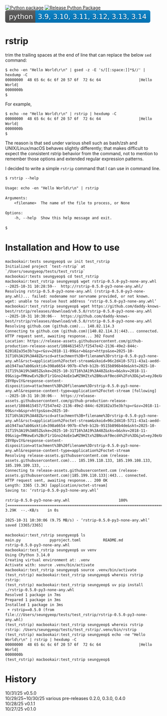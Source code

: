[![Python package](https://github.com/daddy-knows-best/rstrip/actions/workflows/python-package.yml/badge.svg)](https://github.com/daddy-knows-best/rstrip/actions/workflows/python-package.yml)
[![Release Python Package](https://github.com/daddy-knows-best/rstrip/actions/workflows/release.yml/badge.svg)](https://github.com/daddy-knows-best/rstrip/actions/workflows/release.yml)
![](https://github.com/daddy-knows-best/rstrip/blob/main/pybadge.svg)

# rstrip

trim the trailing spaces at the end of line that can replace the below `sed` command:

```
$ echo -en "Hello World\r\n" | gsed -z -E 's/[[:space:]]*$//' | hexdump -C
00000000  48 65 6c 6c 6f 20 57 6f  72 6c 64                 |Hello World|
0000000b
$
```

For example,

```
$ echo -ne "Hello World\r\n" | rstrip | hexdump -C
00000000  48 65 6c 6c 6f 20 57 6f  72 6c 64                 |Hello World|
0000000b
$
```

The reason is that sed under various shell such as bash/zsh and UNIX/Linux/macOS behaves slightly differently; that makes difficult to expect the consistent rstrip behavior from the command, not to mention to remember those options and extended regular expression patterns.

I decided to write a simple `rstrip` command that I can use in command line.

```
$ rstrip --help

Usage: echo -en "Hello World\r\n" | rstrip

Arguments:
    <filename>  The name of the file to process, or None

Options:
    -h, --help  Show this help message and exit.

$
```

# Installation and How to use

```
macbookair:tests seungyeop$ uv init test_rstrip
Initialized project `test-rstrip` at `/Users/seungyeop/tests/test_rstrip`
macbookair:tests seungyeop$ cd test_rstrip
macbookair:test_rstrip seungyeop$ wget rstrip-0.5.0-py3-none-any.whl
--2025-10-31 10:28:59--  http://rstrip-0.5.0-py3-none-any.whl/
Resolving rstrip-0.5.0-py3-none-any.whl (rstrip-0.5.0-py3-none-any.whl)... failed: nodename nor servname provided, or not known.
wget: unable to resolve host address ‘rstrip-0.5.0-py3-none-any.whl’
macbookair:test_rstrip seungyeop$ wget https://github.com/daddy-knows-best/rstrip/releases/download/v0.5.0/rstrip-0.5.0-py3-none-any.whl
--2025-10-31 10:30:06--  https://github.com/daddy-knows-best/rstrip/releases/download/v0.5.0/rstrip-0.5.0-py3-none-any.whl
Resolving github.com (github.com)... 140.82.114.3
Connecting to github.com (github.com)|140.82.114.3|:443... connected.
HTTP request sent, awaiting response... 302 Found
Location: https://release-assets.githubusercontent.com/github-production-release-asset/1084615457/f2547e42-2136-49e2-844c-620182a35e3b?sp=r&sv=2018-11-09&sr=b&spr=https&se=2025-10-31T16%3A19%3A48Z&rscd=attachment%3B+filename%3Drstrip-0.5.0-py3-none-any.whl&rsct=application%2Foctet-stream&skoid=96c2d410-5711-43a1-aedd-ab1947aa7ab0&sktid=398a6654-997b-47e9-b12b-9515b896b4de&skt=2025-10-31T15%3A19%3A05Z&ske=2025-10-31T16%3A19%3A48Z&sks=b&skv=2018-11-09&sig=fMKewEx%2BcF1r1Gno24oEe1wMZ9HZtx%2BNsukf0ecd4%2Fo%3D&jwt=eyJ0eXAiOiJKV1QiLCJhbGciOiJIUzI1NiJ9.eyJpc3MiOiJnaXRodWIuY29tIiwiYXVkIjoicmVsZWFzZS1hc3NldHMuZ2l0aHVidXNlcmNvbnRlbnQuY29tIiwia2V5Ijoia2V5MSIsImV4cCI6MTc2MTkyNDkwNiwibmJmIjoxNzYxOTI0NjA2LCJwYXRoIjoicmVsZWFzZWFzc2V0cHJvZHVjdGlvbi5ibG9iLmNvcmUud2luZG93cy5uZXQifQ.FU2p7kAlwzFyjC3b3VwSSL8FcBSxbpu9pv-28Y0pv1Y&response-content-disposition=attachment%3B%20filename%3Drstrip-0.5.0-py3-none-any.whl&response-content-type=application%2Foctet-stream [following]
--2025-10-31 10:30:06--  https://release-assets.githubusercontent.com/github-production-release-asset/1084615457/f2547e42-2136-49e2-844c-620182a35e3b?sp=r&sv=2018-11-09&sr=b&spr=https&se=2025-10-31T16%3A19%3A48Z&rscd=attachment%3B+filename%3Drstrip-0.5.0-py3-none-any.whl&rsct=application%2Foctet-stream&skoid=96c2d410-5711-43a1-aedd-ab1947aa7ab0&sktid=398a6654-997b-47e9-b12b-9515b896b4de&skt=2025-10-31T15%3A19%3A05Z&ske=2025-10-31T16%3A19%3A48Z&sks=b&skv=2018-11-09&sig=fMKewEx%2BcF1r1Gno24oEe1wMZ9HZtx%2BNsukf0ecd4%2Fo%3D&jwt=eyJ0eXAiOiJKV1QiLCJhbGciOiJIUzI1NiJ9.eyJpc3MiOiJnaXRodWIuY29tIiwiYXVkIjoicmVsZWFzZS1hc3NldHMuZ2l0aHVidXNlcmNvbnRlbnQuY29tIiwia2V5Ijoia2V5MSIsImV4cCI6MTc2MTkyNDkwNiwibmJmIjoxNzYxOTI0NjA2LCJwYXRoIjoicmVsZWFzZWFzc2V0cHJvZHVjdGlvbi5ibG9iLmNvcmUud2luZG93cy5uZXQifQ.FU2p7kAlwzFyjC3b3VwSSL8FcBSxbpu9pv-28Y0pv1Y&response-content-disposition=attachment%3B%20filename%3Drstrip-0.5.0-py3-none-any.whl&response-content-type=application%2Foctet-stream
Resolving release-assets.githubusercontent.com (release-assets.githubusercontent.com)... 185.199.110.133, 185.199.108.133, 185.199.109.133, ...
Connecting to release-assets.githubusercontent.com (release-assets.githubusercontent.com)|185.199.110.133|:443... connected.
HTTP request sent, awaiting response... 200 OK
Length: 3365 (3.3K) [application/octet-stream]
Saving to: ‘rstrip-0.5.0-py3-none-any.whl’

rstrip-0.5.0-py3-none-any.whl                      100%[==============================================================================================================>]   3.29K  --.-KB/s    in 0s

2025-10-31 10:30:06 (9.75 MB/s) - ‘rstrip-0.5.0-py3-none-any.whl’ saved [3365/3365]

macbookair:test_rstrip seungyeop$ ls
main.py				pyproject.toml			README.md			rstrip-0.5.0-py3-none-any.whl
macbookair:test_rstrip seungyeop$ uv venv
Using CPython 3.14.0
Creating virtual environment at: .venv
Activate with: source .venv/bin/activate
macbookair:test_rstrip seungyeop$ source .venv/bin/activate
(test_rstrip) macbookair:test_rstrip seungyeop$ whereis rstrip
rstrip:
(test_rstrip) macbookair:test_rstrip seungyeop$ uv pip install ./rstrip-0.5.0-py3-none-any.whl
Resolved 1 package in 7ms
Prepared 1 package in 3ms
Installed 1 package in 3ms
 + rstrip==0.5.0 (from file:///Users/seungyeop/tests/test_rstrip/rstrip-0.5.0-py3-none-any.whl)
(test_rstrip) macbookair:test_rstrip seungyeop$ whereis rstrip
rstrip: /Users/seungyeop/tests/test_rstrip/.venv/bin/rstrip
(test_rstrip) macbookair:test_rstrip seungyeop$ echo -ne "Hello World\r\n" | rstrip | hexdump -C
00000000  48 65 6c 6c 6f 20 57 6f  72 6c 64                 |Hello World|
0000000b
(test_rstrip) macbookair:test_rstrip seungyeop$
```

# History

10/31/25 v0.5.0\
10/29/25~10/30/25 various pre-releases 0.2.0, 0.3.0, 0.4.0\
10/28/25 v0.1.1\
10/27/25 v0.1.0
